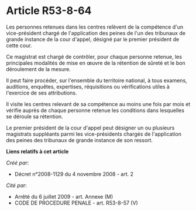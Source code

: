 # Article R53-8-64

Les personnes retenues dans les centres relèvent de la compétence d'un vice-président chargé de l'application des peines de
l'un des tribunaux de grande instance de la cour d'appel, désigné par le premier président de cette cour. 

Ce magistrat est chargé de contrôler, pour chaque personne retenue, les principales modalités de mise en œuvre de la
rétention de sûreté et le bon déroulement de la mesure. 

Il peut faire procéder, sur l'ensemble du territoire national, à tous examens, auditions, enquêtes, expertises, réquisitions
ou vérifications utiles à l'exercice de ses attributions. 

Il visite les centres relevant de sa compétence au moins une fois par mois et vérifie auprès de chaque personne retenue les
conditions dans lesquelles se déroule sa rétention. 

Le premier président de la cour d'appel peut désigner un ou plusieurs magistrats suppléants parmi les vice-présidents chargés
de l'application des peines des tribunaux de grande instance de son ressort.

**Liens relatifs à cet article**

_Créé par_:

  - Décret n°2008-1129 du 4 novembre 2008 - art. 2

_Cité par_:

  - Arrêté du 6 juillet 2009 - art. Annexe (M)
  - CODE DE PROCEDURE PENALE - art. R53-8-57 (V)
